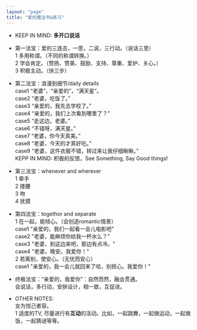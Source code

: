 ```yaml
---
layout: "page"
title: "爱的魔法书&练习"
---
```

- KEEP IN MIND: **多开口说话**  

- 第一法宝：爱的三连击，一思，二说，三行动。（说话三思）  
1 多用称谓。（不同的称谓转换。）  
2 学会肯定。（赞扬、赞美、鼓励、支持、尊重、爱护、关心。）  
3 积极主动。（快三步）

- 第二法宝：浪漫到细节/daily details  
case1 “老婆”，“亲爱的”，“满天星“。  
case2 “老婆，吃饭了。”  
case3 “亲爱的，我先去学校了。”  
case4 “亲爱的，我们上次看到哪里了？”  
case5 “走这边，老婆。”  
case6 “不错呀，满天星。”  
case7 “老婆，你今天真美。”  
case8 “老婆，今天的才真好吃。”   
case9 “老婆，这件衣服不错，转过来让我仔细瞅瞅。”   
KEPP IN MIND: 积极的反馈，See Something, Say Good things!  
 
- 第三法宝：whenever and wherever  
1 牵手  
2 搂腰  
3 吻  
4 抚摸  

- 第四法宝：togethor and separate  
1 在一起，能倾心。（会创造romantic情景）  
case1 "亲爱的，我们一起看一会儿电影吧"  
case2 "老婆，能麻烦你给我一杯水么？"  
case3 "老婆，到这边来吧，那边有点冷。"  
case4 "老婆，晚安。我爱你！"  
2 若离别，使安心。（无忧而安心）  
case1 "亲爱的，我一会儿就回来了哈，别担心。我爱你！"  

- 终极法宝：“亲爱的，我爱你”：自然而然，融会贯通。  
会说话，多行动，安排设计，相一致，互促进。

- OTHER NOTES:  
女为悦己者容。  
1 适度的TV, 尽量进行有**互动**的活动。比如，一起跳舞，一起做运动，一起做饭，一起猜谜等等。


